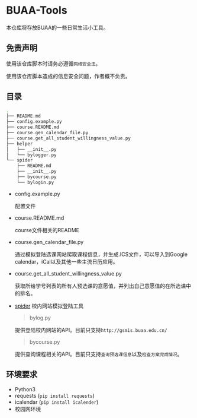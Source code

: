 # BUAA-Tools

本仓库将存放BUAA的一些日常生活小工具。

## 免责声明

使用该仓库脚本时请务必遵循`网络安全法`。

使用该仓库脚本造成的信息安全问题，作者概不负责。

## 目录

```bash
.
├── README.md
├── config.example.py
├── course.README.md
├── course.gen_calendar_file.py
├── course.get_all_student_willingness_value.py
├── helper
│   ├── __init__.py
│   └── bylogger.py
└── spider
    ├── README.md
    ├── __init__.py
    ├── bycourse.py
    └── bylogin.py
```

- config.example.py 

  配置文件

- course.README.md

  course文件相关的README

- course.gen_calendar_file.py

  通过模拟登陆选课网站爬取课程信息，并生成.ICS文件，可以导入到Google calendar，iCal以及其他一些主流日历应用。

- course.get_all_student_willingness_value.py

  获取所给学号列表的所有人预选课的意愿值，并列出自己意愿值的在所选课中的排名。

- [spider](http://gitlab.act.buaa.edu.cn/yebw/buaa-tools/tree/master/spider) 校内网站模拟登陆工具

  > bylog.py
  
  提供登陆校内网站的API。目前只支持`http://gsmis.buaa.edu.cn/`
  
  > bycourse.py
  
  提供查询课程相关的API。目前只支持`查询预选课信息`以及`检查方案完成情况`。

## 环境要求

- Python3
- requests (`pip install requests`) 
- icalendar (`pip install icalender`)
- 校园网环境
